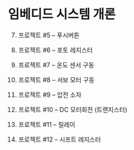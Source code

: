 # 임베디드 시스템 개론

07. 프로젝트 #5 –
푸시버튼

08. 프로젝트 #6 –
포토 레지스터

09. 프로젝트 #7 –
온도 센서 구동

10. 프로젝트 #8 –
서보 모터 구동

11. 프로젝트 #9 –
압전 소자

12. 프로젝트 #10 –
DC 모터회전 (트랜지스터)

13. 프로젝트 #11 –
릴레이

14. 프로젝트 #12 –
시프트 레지스터
